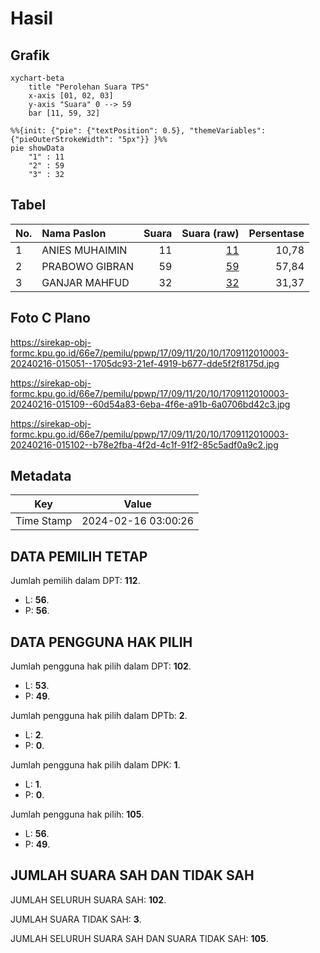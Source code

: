 # Hasil

## Grafik

```mermaid
xychart-beta
    title "Perolehan Suara TPS"
    x-axis [01, 02, 03]
    y-axis "Suara" 0 --> 59
    bar [11, 59, 32]
```

```mermaid
%%{init: {"pie": {"textPosition": 0.5}, "themeVariables": {"pieOuterStrokeWidth": "5px"}} }%%
pie showData
    "1" : 11
    "2" : 59
    "3" : 32
```

## Tabel

| No. | Nama Paslon    | Suara | Suara (raw) | Persentase |
|:--- |:-------------- | -----:| -----------:| ----------:|
| 1   | ANIES MUHAIMIN | 11    | [11][p-1]   | 10,78      |
| 2   | PRABOWO GIBRAN | 59    | [59][p-2]   | 57,84      |
| 3   | GANJAR MAHFUD  | 32    | [32][p-3]   | 31,37      |


[p-1]: https://github.com/gigit-pemilu/pemilu-2024-17-bengkulu/blob/main/pilpres/hitung-suara/sub/17-bengkulu/sub/09-bengkulu-tengah/sub/11-semidang-lagan/sub/2010-bukit/sub/003-tps/sub/paslon-1.txt
[p-2]: https://github.com/gigit-pemilu/pemilu-2024-17-bengkulu/blob/main/pilpres/hitung-suara/sub/17-bengkulu/sub/09-bengkulu-tengah/sub/11-semidang-lagan/sub/2010-bukit/sub/003-tps/sub/paslon-2.txt
[p-3]: https://github.com/gigit-pemilu/pemilu-2024-17-bengkulu/blob/main/pilpres/hitung-suara/sub/17-bengkulu/sub/09-bengkulu-tengah/sub/11-semidang-lagan/sub/2010-bukit/sub/003-tps/sub/paslon-3.txt

## Foto C Plano

https://sirekap-obj-formc.kpu.go.id/66e7/pemilu/ppwp/17/09/11/20/10/1709112010003-20240216-015051--1705dc93-21ef-4919-b677-dde5f2f8175d.jpg

https://sirekap-obj-formc.kpu.go.id/66e7/pemilu/ppwp/17/09/11/20/10/1709112010003-20240216-015109--60d54a83-6eba-4f6e-a91b-6a0706bd42c3.jpg

https://sirekap-obj-formc.kpu.go.id/66e7/pemilu/ppwp/17/09/11/20/10/1709112010003-20240216-015102--b78e2fba-4f2d-4c1f-91f2-85c5adf0a9c2.jpg


## Metadata

| Key        | Value               |
| ---------- | ------------------- |
| Time Stamp | 2024-02-16 03:00:26 |


## DATA PEMILIH TETAP

Jumlah pemilih dalam DPT: **112**.
 * L: **56**.
 * P: **56**.

## DATA PENGGUNA HAK PILIH

Jumlah pengguna hak pilih dalam DPT: **102**.
 * L: **53**.
 * P: **49**.

Jumlah pengguna hak pilih dalam DPTb: **2**.
 * L: **2**.
 * P: **0**.

Jumlah pengguna hak pilih dalam DPK: **1**.
 * L: **1**.
 * P: **0**.

Jumlah pengguna hak pilih: **105**.
 * L: **56**.
 * P: **49**.

## JUMLAH SUARA SAH DAN TIDAK SAH

JUMLAH SELURUH SUARA SAH: **102**.

JUMLAH SUARA TIDAK SAH: **3**.

JUMLAH SELURUH SUARA SAH DAN SUARA TIDAK SAH: **105**.


